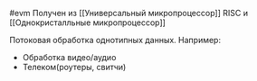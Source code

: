 #evm 
Получен из [[Универсальный микропроцессор]] RISC и [[Однокристалльные микропроцессор]]

Потоковая обработка однотипных данных.
Например:
- Обработка видео/аудио
- Телеком(роутеры, свитчи)